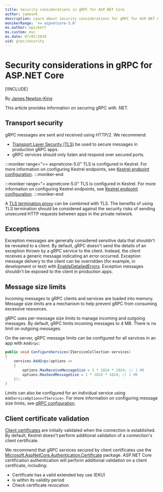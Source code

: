```yaml
---
title: Security considerations in gRPC for ASP.NET Core
author: jamesnk
description: Learn about security considerations for gRPC for ASP.NET Core.
monikerRange: '>= aspnetcore-3.0'
ms.author: wpickett
ms.custom: mvc
ms.date: 07/07/2019
uid: grpc/security
---
```

# Security considerations in gRPC for ASP.NET Core

[!INCLUDE[](~/includes/not-latest-version.md)]

By [James Newton-King](https://twitter.com/jamesnk)

This article provides information on securing gRPC with .NET.

## Transport security

gRPC messages are sent and received using HTTP/2. We recommend:

* [Transport Layer Security (TLS)](https://tools.ietf.org/html/rfc5246) be used to secure messages in production gRPC apps.
* gRPC services should only listen and respond over secured ports.

:::moniker range=">= aspnetcore-5.0"
TLS is configured in Kestrel. For more information on configuring Kestrel endpoints, see [Kestrel endpoint configuration](xref:fundamentals/servers/kestrel/endpoints).
:::moniker-end

:::moniker range="< aspnetcore-5.0"
TLS is configured in Kestrel. For more information on configuring Kestrel endpoints, see [Kestrel endpoint configuration](xref:fundamentals/servers/kestrel#endpoint-configuration).
:::moniker-end

A [TLS termination proxy](https://wikipedia.org/wiki/TLS_termination_proxy) can be combined with TLS. The benefits of using TLS termination should be considered against the security risks of sending unsecured HTTP requests between apps in the private network.

## Exceptions

Exception messages are generally considered sensitive data that shouldn't be revealed to a client. By default, gRPC doesn't send the details of an exception thrown by a gRPC service to the client. Instead, the client receives a generic message indicating an error occurred. Exception message delivery to the client can be overridden (for example, in development or test) with [EnableDetailedErrors](xref:grpc/configuration#configure-services-options). Exception messages shouldn't be exposed to the client in production apps.

## Message size limits

Incoming messages to gRPC clients and services are loaded into memory. Message size limits are a mechanism to help prevent gRPC from consuming excessive resources.

gRPC uses per-message size limits to manage incoming and outgoing messages. By default, gRPC limits incoming messages to 4 MB. There is no limit on outgoing messages.

On the server, gRPC message limits can be configured for all services in an app with `AddGrpc`:

```csharp
public void ConfigureServices(IServiceCollection services)
{
    services.AddGrpc(options =>
    {
        options.MaxReceiveMessageSize = 1 * 1024 * 1024; // 1 MB
        options.MaxSendMessageSize = 1 * 1024 * 1024; // 1 MB
    });
}
```

Limits can also be configured for an individual service using `AddServiceOptions<TService>`. For more information on configuring message size limits, see [gRPC configuration](xref:grpc/configuration).

## Client certificate validation

[Client certificates](https://tools.ietf.org/html/rfc5246#section-7.4.4) are initially validated when the connection is established. By default, Kestrel doesn't perform additional validation of a connection's client certificate.

We recommend that gRPC services secured by client certificates use the [Microsoft.AspNetCore.Authentication.Certificate](xref:security/authentication/certauth) package. ASP.NET Core certification authentication will perform additional validation on a client certificate, including:

* Certificate has a valid extended key use (EKU)
* Is within its validity period
* Check certificate revocation
